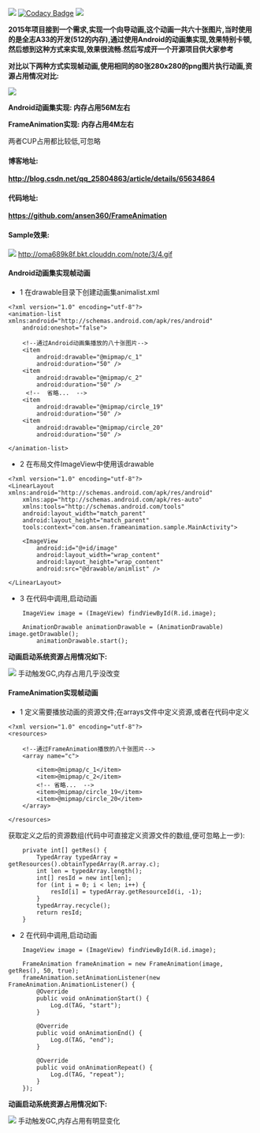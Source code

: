 [![](https://jitpack.io/v/ansen360/FrameAnimation.svg)](https://jitpack.io/#ansen360/FrameAnimation)
[![Codacy Badge](https://api.codacy.com/project/badge/Grade/68590d8a37394b2ca7298c5ddadd2310)](https://www.codacy.com/app/ansen360/FrameAnimation?utm_source=github.com&amp;utm_medium=referral&amp;utm_content=ansen360/FrameAnimation&amp;utm_campaign=Badge_Grade)
[![](https://img.shields.io/badge/author-ansen-ff69b4.svg)](http://blog.csdn.net/qq_25804863?viewmode=contents)

**2015年项目接到一个需求,实现一个向导动画,这个动画一共六十张图片,当时使用的是全志A33的开发(512的内存),通过使用Android的动画集实现,效果特别卡顿,然后想到这种方式来实现,效果很流畅.然后写成开一个开源项目供大家参考**

**对比以下两种方式实现帧动画,使用相同的80张280x280的png图片执行动画,资源占用情况对比:**

![](http://oma689k8f.bkt.clouddn.com/note/3/3.png)

**Android动画集实现: 内存占用56M左右**

**FrameAnimation实现: 内存占用4M左右**

两者CUP占用都比较低,可忽略

#### 博客地址:
**http://blog.csdn.net/qq_25804863/article/details/65634864**

#### 代码地址:
**https://github.com/ansen360/FrameAnimation**

#### Sample效果:
![](https://github.com/ansen360/FrameAnimation/blob/master/1.gif)
http://oma689k8f.bkt.clouddn.com/note/3/4.gif
#### Android动画集实现帧动画
- 1 在drawable目录下创建动画集animalist.xml
```
<?xml version="1.0" encoding="utf-8"?>
<animation-list xmlns:android="http://schemas.android.com/apk/res/android"
    android:oneshot="false">

    <!--通过Android动画集播放的八十张图片-->
    <item
        android:drawable="@mipmap/c_1"
        android:duration="50" />
    <item
        android:drawable="@mipmap/c_2"
        android:duration="50" />
     <!--  省略...  -->
    <item
        android:drawable="@mipmap/circle_19"
        android:duration="50" />
    <item
        android:drawable="@mipmap/circle_20"
        android:duration="50" />

</animation-list>
```

- 2 在布局文件ImageView中使用该drawable
```
<?xml version="1.0" encoding="utf-8"?>
<LinearLayout xmlns:android="http://schemas.android.com/apk/res/android"
    xmlns:app="http://schemas.android.com/apk/res-auto"
    xmlns:tools="http://schemas.android.com/tools"
    android:layout_width="match_parent"
    android:layout_height="match_parent"
    tools:context="com.ansen.frameanimation.sample.MainActivity">

    <ImageView
        android:id="@+id/image"
        android:layout_width="wrap_content"
        android:layout_height="wrap_content"
        android:src="@drawable/animlist" />

</LinearLayout>

```
- 3 在代码中调用,启动动画
```
    ImageView image = (ImageView) findViewById(R.id.image);

    AnimationDrawable animationDrawable = (AnimationDrawable) image.getDrawable();
        animationDrawable.start();
```
**动画启动系统资源占用情况如下:**

![](http://oma689k8f.bkt.clouddn.com/note/3/1.png)
手动触发GC,内存占用几乎没改变



#### FrameAnimation实现帧动画
- 1 定义需要播放动画的资源文件;在arrays文件中定义资源,或者在代码中定义
```
<?xml version="1.0" encoding="utf-8"?>
<resources>

    <!--通过FrameAnimation播放的八十张图片-->
    <array name="c">

        <item>@mipmap/c_1</item>
        <item>@mipmap/c_2</item>
        <!-- 省略...  -->
        <item>@mipmap/circle_19</item>
        <item>@mipmap/circle_20</item>
    </array>

</resources>
```
获取定义之后的资源数组(代码中可直接定义资源文件的数组,便可忽略上一步):
```
    private int[] getRes() {
        TypedArray typedArray = getResources().obtainTypedArray(R.array.c);
        int len = typedArray.length();
        int[] resId = new int[len];
        for (int i = 0; i < len; i++) {
            resId[i] = typedArray.getResourceId(i, -1);
        }
        typedArray.recycle();
        return resId;
    }
```
- 2 在代码中调用,启动动画
```
    ImageView image = (ImageView) findViewById(R.id.image);

    FrameAnimation frameAnimation = new FrameAnimation(image, getRes(), 50, true);
    frameAnimation.setAnimationListener(new FrameAnimation.AnimationListener() {
        @Override
        public void onAnimationStart() {
            Log.d(TAG, "start");
        }

        @Override
        public void onAnimationEnd() {
            Log.d(TAG, "end");
        }

        @Override
        public void onAnimationRepeat() {
            Log.d(TAG, "repeat");
        }
    });
```

**动画启动系统资源占用情况如下:**

![](http://oma689k8f.bkt.clouddn.com/note/3/2.png)
手动触发GC,内存占用有明显变化

